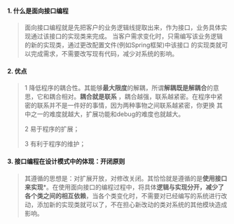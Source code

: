#### 1. 什么是面向接口编程

> 面向接口编程就是先把客户的业务逻辑线提取出来，作为接口，业务具体实现通过该接口的实现类来完成。 当客户需求变化时，只需编写该业务逻辑的新的实现类，通过更改配置文件(例如Spring框架)中该接口 的实现类就可以完成需求，不需要改写现有代码，减少对系统的影响。



#### 2. 优点

>  1 降低程序的耦合性。其能够**最大限度**的解耦，所谓**解耦既是解耦合**的意思，它和耦合相对。**耦合就是联系**  ，耦合越强，联系越紧密。在程序中紧密的联系并不是一件好的事情，因为两种事物之间联系越紧密，你更换  其中之一的难度就越大，扩展功能和debug的难度也就越大。
>
>  2 易于程序的扩展；
>
>  3 有利于程序的维护；



#### 3. 接口编程在设计模式中的体现：开闭原则
> 其遵循的思想是：对扩展开放，对修改关闭。其恰恰就是遵循的是**使用接口来实现***。在使用面向接口的编程过程中，将具体**逻辑与实现分开，减少了各个类之间的相互依赖**，当各个类变化时，不需要对已经编写的系统进行改动，添加新的实现类就可以了，不在担心新改动的类对系统的其他模块造成影响。